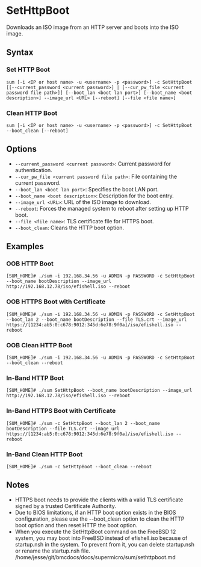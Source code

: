 # SetHttpBoot

Downloads an ISO image from an HTTP server and boots into the ISO image.

## Syntax

### Set HTTP Boot
```
sum [-i <IP or host name> -u <username> -p <password>] -c SetHttpBoot [[--current_password <current password>] | [--cur_pw_file <current password file path>]] [--boot_lan <boot lan port>] [--boot_name <boot description>] --image_url <URL> [--reboot] [--file <file name>]
```

### Clean HTTP Boot
```
sum [-i <IP or host name> -u <username> -p <password>] -c SetHttpBoot --boot_clean [--reboot]
```

## Options

- `--current_password <current password>`: Current password for authentication.
- `--cur_pw_file <current password file path>`: File containing the current password.
- `--boot_lan <boot lan port>`: Specifies the boot LAN port.
- `--boot_name <boot description>`: Description for the boot entry.
- `--image_url <URL>`: URL of the ISO image to download.
- `--reboot`: Forces the managed system to reboot after setting up HTTP boot.
- `--file <file name>`: TLS certificate file for HTTPS boot.
- `--boot_clean`: Cleans the HTTP boot option.

## Examples

### OOB HTTP Boot
```
[SUM_HOME]# ./sum -i 192.168.34.56 -u ADMIN -p PASSWORD -c SetHttpBoot --boot_name bootDescription --image_url http://192.168.12.78/iso/efishell.iso --reboot
```

### OOB HTTPS Boot with Certificate
```
[SUM_HOME]# ./sum -i 192.168.34.56 -u ADMIN -p PASSWORD -c SetHttpBoot --boot_lan 2 --boot_name bootDescription --file TLS.crt --image_url https://[1234:ab5:0:c678:9012:345d:6e78:9f0a]/iso/efishell.iso --reboot
```

### OOB Clean HTTP Boot
```
[SUM_HOME]# ./sum -i 192.168.34.56 -u ADMIN -p PASSWORD -c SetHttpBoot --boot_clean --reboot
```

### In-Band HTTP Boot
```
[SUM_HOME]# ./sum SetHttpBoot --boot_name bootDescription --image_url http://192.168.12.78/iso/efishell.iso --reboot
```

### In-Band HTTPS Boot with Certificate
```
[SUM_HOME]# ./sum -c SetHttpBoot --boot_lan 2 --boot_name bootDescription --file TLS.crt --image_url https://[1234:ab5:0:c678:9012:345d:6e78:9f0a]/iso/efishell.iso --reboot
```

### In-Band Clean HTTP Boot
```
[SUM_HOME]# ./sum -c SetHttpBoot --boot_clean --reboot
```

## Notes

- HTTPS boot needs to provide the clients with a valid TLS certificate signed by a trusted Certificate Authority.
- Due to BIOS limitations, if an HTTP boot option exists in the BIOS configuration, please use the --boot_clean option to clean the HTTP boot option and then reset HTTP the boot option.
- When you execute the SetHttpBoot command on the FreeBSD 12 system, you may boot into FreeBSD instead of efishell.iso because of startup.nsh in the system. To prevent from it, you can delete startup.nsh or rename the startup.nsh file.</content>
<parameter name="filePath">/home/jesse/git/bmcdocs/docs/supermicro/sum/sethttpboot.md